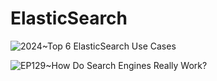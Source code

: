 # ElasticSearch

![2024~Top 6 ElasticSearch Use Cases](https://ngte-superbed.oss-cn-beijing.aliyuncs.com/uPic/KLnwVFjy2MlS.png)

![EP129~How Do Search Engines Really Work?](https://ngte-superbed.oss-cn-beijing.aliyuncs.com/uPic/qfGCR1zDKOtR.png)
